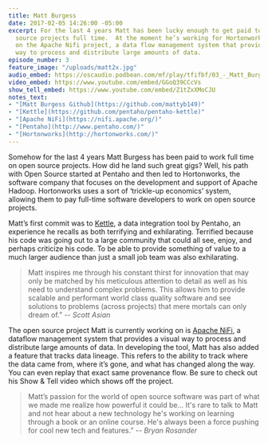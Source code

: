 ```yaml
---
title: Matt Burgess
date: 2017-02-05 14:26:00 -05:00
excerpt: For the last 4 years Matt has been lucky enough to get paid to work on open
  source projects full time.  At the moment he’s working for Hortonworks focusing
  on the Apache Nifi project, a data flow management system that provides a visual
  way to process and distribute large amounts of data.
episode_number: 3
feature_image: "/uploads/matt2x.jpg"
audio_embed: https://oscaudio.podbean.com/mf/play/tfifbf/03_-_Matt_Burgess_-_Open_SourceCraft.mp3
video_embed: https://www.youtube.com/embed/GGoQ39CCcVs
show_tell_embed: https://www.youtube.com/embed/Z1tZxXMoCJU
notes_text:
- "[Matt Burgess Github](https://github.com/mattyb149)"
- "[Kettle](https://github.com/pentaho/pentaho-kettle)"
- "[Apache NiFi](https://nifi.apache.org/)"
- "[Pentaho](http://www.pentaho.com/)"
- "[Hortonworks](http://hortonworks.com/)"
---
```


Somehow for the last 4 years Matt Burgess has been paid to work full time on open source projects.  How did he land such great gigs?  Well, his path with Open Source started at Pentaho and then led to Hortonworks, the software company that focuses on the development and support of Apache Hadoop.  Hortonworks uses a sort of ‘trickle-up economics’ system, allowing them to pay full-time software developers to work on open source projects.

Matt’s first commit was to [Kettle](https://github.com/pentaho/pentaho-kettle), a data integration tool by Pentaho, an experience he recalls as both terrifying and exhilarating. Terrified because his code was going out to a large community that could all see, enjoy, and perhaps criticize his code.  To be able to provide something of value to a much larger audience than just a small job team was also exhilarating.

> Matt inspires me through his constant thirst for innovation that may only be matched by his meticulous attention to detail as well as his need to understand complex problems. This allows him to provide scalable and performant world class quality software and see solutions to problems (across projects) that mere mortals can only dream of.”
><cite>-- Scott Asian

The open source project Matt is currently working on is [Apache NiFi](https://nifi.apache.org/), a dataflow management system that provides a visual way to process and distribute large amounts of data. In developing the tool, Matt has also added a feature that tracks data lineage.  This refers to the ability to track where the data came from, where it’s gone, and what has changed along the way. You can even replay that exact same provenance flow.  Be sure to check out his Show & Tell video which shows off the project.

> Matt’s passion for the world of open source software was part of what we made me realize how powerful it could be... It's rare to talk to Matt and not hear about a new technology he's working on learning through a book or an online course.  He's always been a force pushing for cool new tech and features.”
><cite>-- Bryan Rosander
